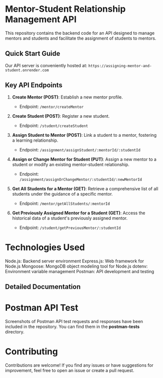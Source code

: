 # Mentor-Student Relationship Management API

This repository contains the backend code for an API designed to manage mentors and students and facilitate the assignment of students to mentors.

## Quick Start Guide

Our API server is conveniently hosted at: `https://assigning-mentor-and-student.onrender.com`

## Key API Endpoints

1. **Create Mentor (POST)**: Establish a new mentor profile.
   - Endpoint: `/mentor/createMentor`

2. **Create Student (POST)**: Register a new student.
   - Endpoint: `/student/createStudent`

3. **Assign Student to Mentor (POST)**: Link a student to a mentor, fostering a learning relationship.
   - Endpoint: `/assignment/assignStudent/:mentorId/:studentId`

4. **Assign or Change Mentor for Student (PUT)**: Assign a new mentor to a student or modify an existing mentor-student relationship.
   - Endpoint: `/assignment/assignOrChangeMentor/:studentId/:newMentorId`

5. **Get All Students for a Mentor (GET)**: Retrieve a comprehensive list of all students under the guidance of a specific mentor.
   - Endpoint: `/mentor/getAllStudents/:mentorId`

6. **Get Previously Assigned Mentor for a Student (GET)**: Access the historical data of a student's previously assigned mentor.
   - Endpoint: `/student/getPreviousMentor/:studentId`

# Technologies Used
Node.js: Backend server environment
Express.js: Web framework for Node.js
Mongoose: MongoDB object modeling tool for Node.js
dotenv: Environment variable management
Postman: API development and testing

## Detailed Documentation

# Postman API Test
Screenshots of Postman API test requests and responses have been included in the repository. You can find them in the **postman-tests** directory.

# Contributing
Contributions are welcome! If you find any issues or have suggestions for improvement, feel free to open an issue or create a pull request.


